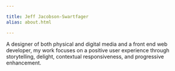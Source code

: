 ```yaml
---

title: Jeff Jacobson-Swartfager
alias: about.html

---
```


A designer of both physical and digital media and a front end web developer, 
my work focuses on a positive user experience through storytelling, delight, 
contextual responsiveness, and progressive enhancement.
